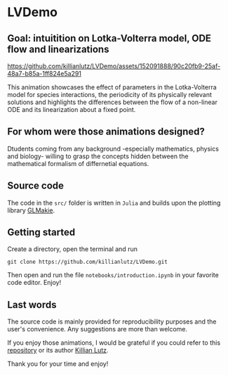 # LVDemo

## Goal: intuitition on Lotka-Volterra model, ODE flow and linearizations


https://github.com/killianlutz/LVDemo/assets/152091888/90c20fb9-25af-48a7-b85a-1ff824e5a291

This animation showcases the effect of parameters in the Lotka-Volterra model for species interactions, the periodicity of its physically relevant solutions and highlights the differences between the flow of a non-linear ODE and its linearization about a fixed point.

## For whom were those animations designed?
Dtudents coming from any background -especially mathematics, physics and biology- willing to grasp the concepts hidden between the mathematical formalism of differnetial equations.

## Source code
The code in the `src/` folder is written in `Julia` and builds upon the plotting library [GLMakie](https://docs.makie.org/stable/).

## Getting started 
Create a directory, open the terminal and run
```
git clone https://github.com/killianlutz/LVDemo.git
```
Then open and run the file `notebooks/introduction.ipynb` in your favorite code editor. Enjoy!

## Last words
The source code is mainly provided for reproducibility purposes and the user's convenience. Any suggestions are more than welcome.

If you enjoy those animations, I would be grateful if you could refer to this [repository](https://github.com/killianlutz/BlochBallAnim.jl) or its author [Killian Lutz](https://github.com/killianlutz).

Thank you for your time and enjoy!
